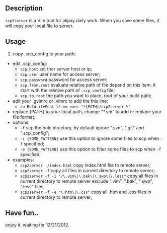 ## Description
`scp2server` is a Vim tool for alipay daily work. When you save some files, it will copy your local file to server.

## Usage
1. copy .scp_config to your path;
* edit .scp_config:  
    * `scp.host` set ther server host or ip;
    * `scp.user` user name for access server;
    * `scp.password` password for access server;
    * `scp.from.root` evaluate relative path of file depend on this item. it start with the relative path of `.scp_config` file;
    * `scp.to.root` the path you want to place, root of your build path;
* edit your .gvimrc or .vimrc to add the this line:
    * `au BufWritePost \*.vm exec "!{PATH}/scp2server %"`
* replace {PATH} to your local path, change "\*.vm" to add or replace your file format;
* options:
    * `-f` scp the hole directory, by default ignore ".svn", ".git" and ".scp_config";
    * `-i {SOME_PATTERN}` use this option to ignore some files to scp when `-f` specified;
    * `-e {SOME_PATTERN}` use this option to filter some files to scp when `-f` specified;
* examples:
    * `scp2server ./index.html` copy index.html file to remote server;
    * `scp2server -f` copy all files in current directory to remote server;
    * `scp2server -f -i "/\.vim\|\.bak\|\.swp\|\.less"` copy all files in current directory to remote server exclude ".vim", ".bak", ".swp", ".less" files;
    * `scp2server -f -e "\.htm\|\.css"` copy all .htm and .css files in current directory to remote server;

## Have fun..
enjoy it. waiting for 12/21/2012.
